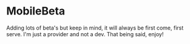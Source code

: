# MobileBeta
Adding lots of beta's but keep in mind, it will always be first come, first serve. I'm just a provider and not a dev. That being said, enjoy!

